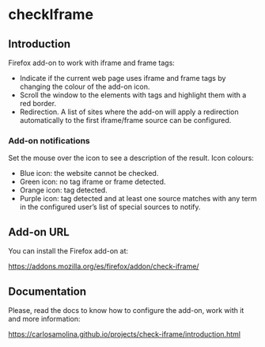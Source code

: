 # checkIframe

## Introduction

Firefox add-on to work with iframe and frame tags:

- Indicate if the current web page uses iframe and frame tags by changing the colour of the add-on icon.
- Scroll the window to the elements with tags and highlight them with a red border.
- Redirection. A list of sites where the add-on will apply a redirection automatically to the first iframe/frame source can be configured.

### Add-on notifications

Set the mouse over the icon to see a description of the result. Icon colours: 

- Blue icon: the website cannot be checked.
- Green icon: no tag iframe or frame detected.
- Orange icon: tag detected.
- Purple icon: tag detected and at least one source matches with any term in the configured user’s list of special sources to notify.

## Add-on URL

You can install the Firefox add-on at:

<https://addons.mozilla.org/es/firefox/addon/check-iframe/>

## Documentation

Please, read the docs to know how to configure the add-on, work with it and more information:

<https://carlosamolina.github.io/projects/check-iframe/introduction.html>
